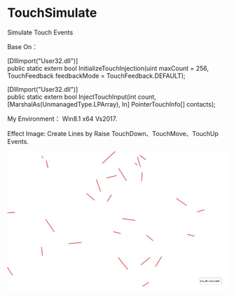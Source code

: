 # TouchSimulate
Simulate Touch Events

Base On：
  
   [DllImport("User32.dll")]                                                                                                
   public static extern bool InitializeTouchInjection(uint maxCount = 256, TouchFeedback feedbackMode = TouchFeedback.DEFAULT);

   [DllImport("User32.dll")]                                                                                                 
   public static extern bool InjectTouchInput(int count, [MarshalAs(UnmanagedType.LPArray), In] PointerTouchInfo[] contacts);
   
My Environment：
  Win8.1 x64 Vs2017.
    
Effect Image:  Create Lines by Raise TouchDown、TouchMove、TouchUp Events.   

<img src="https://github.com/DuelCode/TouchSimulate/blob/master/Effect.jpg" alt="Effect.jpg">

